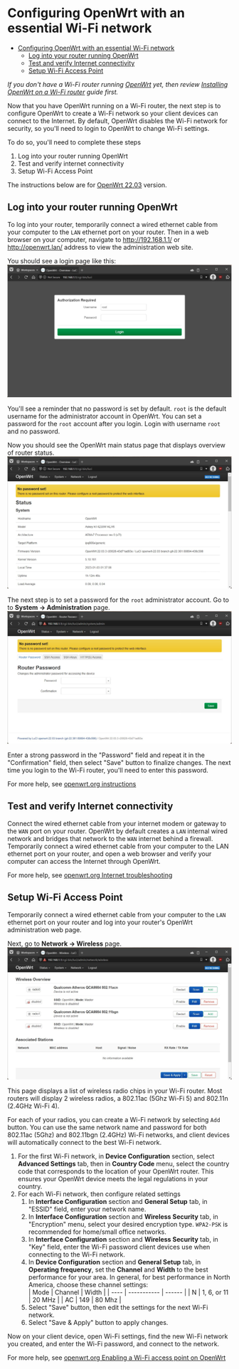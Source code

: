 # Configuring OpenWrt with an essential Wi-Fi network
- [Configuring OpenWrt with an essential Wi-Fi network](#configuring-openwrt-with-an-essential-wi-fi-network)
  - [Log into your router running OpenWrt](#log-into-your-router-running-openwrt)
  - [Test and verify Internet connectivity](#test-and-verify-internet-connectivity)
  - [Setup Wi-Fi Access Point](#setup-wi-fi-access-point)

*If you don't have a Wi-Fi router running [OpenWrt](https://openwrt.org) yet, then review [Installing OpenWrt on a Wi-Fi router](Installing-OpenWrt-on-a-Wi-Fi-router.md) guide first.*  

Now that you have OpenWrt running on a Wi-Fi router, the next step is to configure OpenWrt to create a Wi-Fi network so your client devices can connect to the Internet. By default, OpenWrt disables the Wi-Fi network for security, so you'll need to login to OpenWrt to change Wi-Fi settings.  

To do so, you'll need to complete these steps
1. Log into your router running OpenWrt
2. Test and verify internet connectivity
3. Setup Wi-Fi Access Point

The instructions below are for [OpenWrt 22.03](https://openwrt.org/releases/22.03/start) version.

## Log into your router running OpenWrt
To log into your router, temporarily connect a wired ethernet cable from your computer to the `LAN` ethernet port on your router. Then in a web browser on your computer, navigate to http://192.168.1.1/ or http://openwrt.lan/ address to view the administration web site.  

You should see a login page like this:  
![Image](OpenWrt-essential-Wi-Fi_1.jpg)

You'll see a reminder that no password is set by default. `root` is the default username for the administrator account in OpenWrt. You can set a  password for the `root` account after you login. Login with username `root` and no password.  

Now you should see the OpenWrt main status page that displays overview of router status.  
![Image](OpenWrt-essential-Wi-Fi_2.jpg)

The next step is to set a password for the `root` administrator account. Go to to **System → Administration** page.  
![Image](OpenWrt-essential-Wi-Fi_3.jpg)

 Enter a strong password in the "Password" field and repeat it in the "Confirmation" field, then select "Save" button to finalize changes. The next time you login to the Wi-Fi router, you'll need to enter this password.  

For more help, see [openwrt.org instructions](https://openwrt.org/docs/guide-quick-start/walkthrough_login)

## Test and verify Internet connectivity
Connect the wired ethernet cable from your internet modem or gateway to the `WAN` port on your router. OpenWrt by default creates a `LAN` internal wired network and bridges that network to the `WAN` internet behind a firewall.  
Temporarily connect a wired ethernet cable from your computer to the LAN ethernet port on your router, and open a web browser and verify your computer can access the Internet through OpenWrt.

For more help, see [openwrt.org Internet troubleshooting](https://openwrt.org/docs/guide-quick-start/checks_and_troubleshooting)

## Setup Wi-Fi Access Point
Temporarily connect a wired ethernet cable from your computer to the `LAN` ethernet port on your router and log into your router's OpenWrt administration web page.  

Next, go to **Network → Wireless** page.  
![Image](OpenWrt-essential-Wi-Fi_4.jpg)

This page displays a list of wireless radio chips in your Wi-Fi router. Most routers will display 2 wireless radios, a 802.11ac (5Ghz Wi-Fi 5) and 802.11n (2.4GHz Wi-Fi 4).  

For each of your radios, you can create a Wi-Fi network by selecting `Add` button. You can use the same network name and password for both 802.11ac (5Ghz) and 802.11bgn (2.4GHz) Wi-Fi networks, and client devices will automatically connect to the best Wi-Fi network.  

1. For the first Wi-Fi network, in **Device Configuration** section, select **Advanced Settings** tab, then in **Country Code** menu, select the  country code that corresponds to the location of your OpenWrt router. This ensures your OpenWrt device meets the legal regulations in your country.  
2. For each Wi-Fi network, then configure related settings
   1. In **Interface Configuration** section and **General Setup** tab, in "ESSID" field, enter your network name. 
   2. In **Interface Configuration** section and **Wireless Security** tab, in "Encryption" menu, select your desired encryption type. `WPA2-PSK` is recommended for home/small office networks.
   3. In **Interface Configuration** section and **Wireless Security** tab, in "Key" field, enter the Wi-Fi password client devices use when connecting to the Wi-Fi network. 
   4. In **Device Configuration** section and **General Setup** tab, in  **Operating frequency**, set the **Channel** and **Width** to the best performance for your area. In general, for best performance in North America, choose these channel settings:     
        | Mode | Channel     | Width  |
        | ---- | ----------- | ------ |
        | N    | 1, 6, or 11 | 20 MHz |
        | AC   | 149         | 80 Mhz |
   5. Select "Save" button, then edit the settings for the next Wi-Fi network. 
   6. Select "Save & Apply" button to apply changes. 

Now on your client device, open Wi-Fi settings, find the new Wi-Fi network you created, and enter the Wi-Fi password, and connect to the network.

For more help, see [openwrt.org Enabling a Wi-Fi access point on OpenWrt](https://openwrt.org/docs/guide-quick-start/basic_wifi)